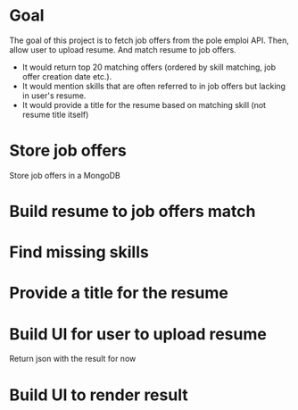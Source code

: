 # Goal

The goal of this project is to fetch job offers from the pole emploi API. Then, allow user to upload resume. And match resume to job offers.
- It would return top 20 matching offers (ordered by skill matching, job offer creation date etc.).
- It would mention skills that are often referred to in job offers but lacking in user's resume.
- It would provide a title for the resume based on matching skill (not resume title itself)

# Store job offers

Store job offers in a MongoDB

# Build resume to job offers match
# Find missing skills
# Provide a title for the resume
# Build UI for user to upload resume
Return json with the result for now
# Build UI to render result
